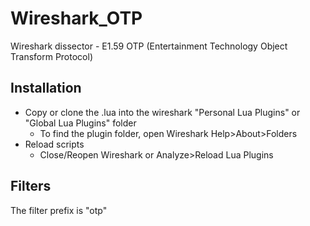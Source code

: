 # Wireshark_OTP
Wireshark dissector - E1.59 OTP (Entertainment Technology Object Transform Protocol)

## Installation
* Copy or clone the .lua into the wireshark "Personal Lua Plugins" or "Global Lua Plugins" folder
  * To find the plugin folder, open Wireshark Help>About>Folders
* Reload scripts
  * Close/Reopen Wireshark or Analyze>Reload Lua Plugins
  
## Filters
The filter prefix is "otp"
